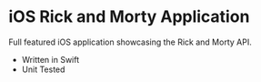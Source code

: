 # iOS Rick and Morty Application

Full featured iOS application showcasing the Rick and Morty API.

- Written in Swift
- Unit Tested
